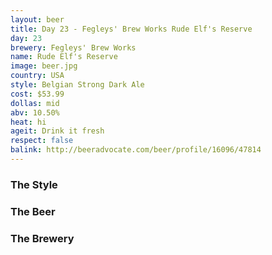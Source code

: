 ```yaml
---
layout: beer
title: Day 23 - Fegleys' Brew Works Rude Elf's Reserve
day: 23
brewery: Fegleys' Brew Works
name: Rude Elf's Reserve
image: beer.jpg
country: USA
style: Belgian Strong Dark Ale
cost: $53.99
dollas: mid
abv: 10.50%
heat: hi
ageit: Drink it fresh
respect: false
balink: http://beeradvocate.com/beer/profile/16096/47814
---
```


### The Style

### The Beer

### The Brewery


